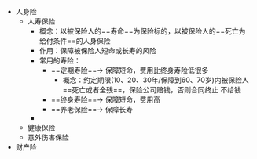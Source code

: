 - 人身险
	- 人寿保险
		- 概念：以被保险人的==寿命==为保险标的，以被保险人的==死亡为给付条件==的人身保险
		- 作用：保障被保险人短命或长寿的风险
		- 常用的寿险：
			- ==定期寿险==-> 保障短命，费用比终身寿险低很多
				- 概念：约定期限(10、20、30年/保障到60、70岁)内被保险人==死亡或者全残==，保险公司赔钱，否则合同终止 不给钱
			- ==终身寿险==-> 保障短命，费用高
			- ==养老保险==-> 保障长寿
		-
	- 健康保险
	- 意外伤害保险
- 财产险